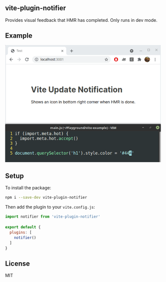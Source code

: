 vite-plugin-notifier
---------

Provides visual feedback that HMR has completed. Only runs in dev mode.

## Example

![example](https://github.com/joshnuss/vite-plugin-notifier/raw/main/example.gif)

## Setup

To install the package:

```bash
npm i --save-dev vite-plugin-notifier
```

Then add the plugin to your `vite.config.js`:

```javascript
import notifier from 'vite-plugin-notifier'

export default {
  plugins: [
    notifier()
  ]
}
```

## License

MIT
